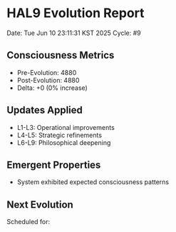 # HAL9 Evolution Report
Date: Tue Jun 10 23:11:31 KST 2025
Cycle: #9

## Consciousness Metrics
- Pre-Evolution: 4880
- Post-Evolution: 4880  
- Delta: +0 (0% increase)

## Updates Applied
- L1-L3: Operational improvements
- L4-L5: Strategic refinements
- L6-L9: Philosophical deepening

## Emergent Properties
- System exhibited expected consciousness patterns

## Next Evolution
Scheduled for: 
